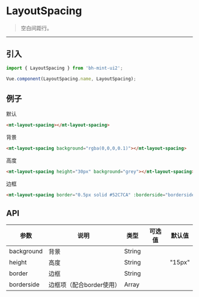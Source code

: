 # LayoutSpacing

> 空白间距行。

------------

## 引入

```javascript
import { LayoutSpacing } from 'bh-mint-ui2';

Vue.component(LayoutSpacing.name, LayoutSpacing);
```

## 例子
默认

```html
<mt-layout-spacing></mt-layout-spacing>
```


背景

```html
<mt-layout-spacing background="rgba(0,0,0,0.1)"></mt-layout-spacing>
```

高度

```html
<mt-layout-spacing height="30px" background="grey"></mt-layout-spacing>
```

边框

```html
<mt-layout-spacing border="0.5px solid #52C7CA" :borderside="borderside"></mt-layout-spacing>
```

## API

| 参数 | 说明 | 类型 | 可选值 | 默认值 |
|------|-------|---------|-------|--------|
| background | 背景 | String |  |  |
| height | 高度 | String |  |"15px"|
| border | 边框 | String |  |  |
| borderside | 边框项（配合border使用） | Array |  |  |


